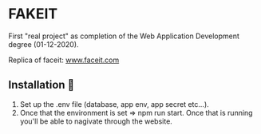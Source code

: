 # FAKEIT

First "real project" as completion of the Web Application Development degree (01-12-2020).

Replica of faceit: www.faceit.com

## Installation 🔧
1. Set up the .env file (database, app env, app secret etc...).
2. Once that the environment is set => npm run start. Once that is running you'll be able to nagivate through the website.
